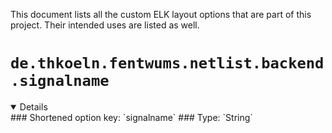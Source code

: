 This document lists all the custom ELK layout options that are part of this project. Their intended uses are listed as well.

# `de.thkoeln.fentwums.netlist.backend.signalname`
<details open>
### Shortened option key: `signalname`
### Type: `String`
</details>